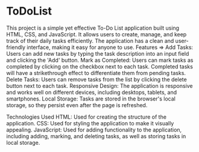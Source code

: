 # ToDoList
 This project is a simple yet effective To-Do List application built using HTML, CSS, and JavaScript. It allows users to create, manage, and keep track of their daily tasks efficiently. The application has a clean and user-friendly interface, making it easy for anyone to use. 
Features =>
Add Tasks: Users can add new tasks by typing the task description into an input field and clicking the 'Add' button.
Mark as Completed: Users can mark tasks as completed by clicking on the checkbox next to each task. Completed tasks will have a strikethrough effect to differentiate them from pending tasks.
Delete Tasks: Users can remove tasks from the list by clicking the delete button next to each task.
Responsive Design: The application is responsive and works well on different devices, including desktops, tablets, and smartphones.
Local Storage: Tasks are stored in the browser's local storage, so they persist even after the page is refreshed.

Technologies Used
HTML: Used for creating the structure of the application.
CSS: Used for styling the application to make it visually appealing.
JavaScript: Used for adding functionality to the application, including adding, marking, and deleting tasks, as well as storing tasks in local storage.
